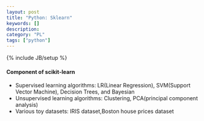 ```yaml
---
layout: post
title: "Python: Sklearn"
keywords: []
description: 
category: "PL"
tags: ["python"]
---
```

{% include JB/setup %}

#### Component of scikit-learn

+ Supervised learning algorithms:  LR(Linear Regression), SVM(Support Vector Machine), Decision Trees, and Bayesian
+ Unsupervised learning algorithms: Clustering, PCA(principal component analysis)
+ Various toy datasets: IRIS dataset,Boston house prices dataset


